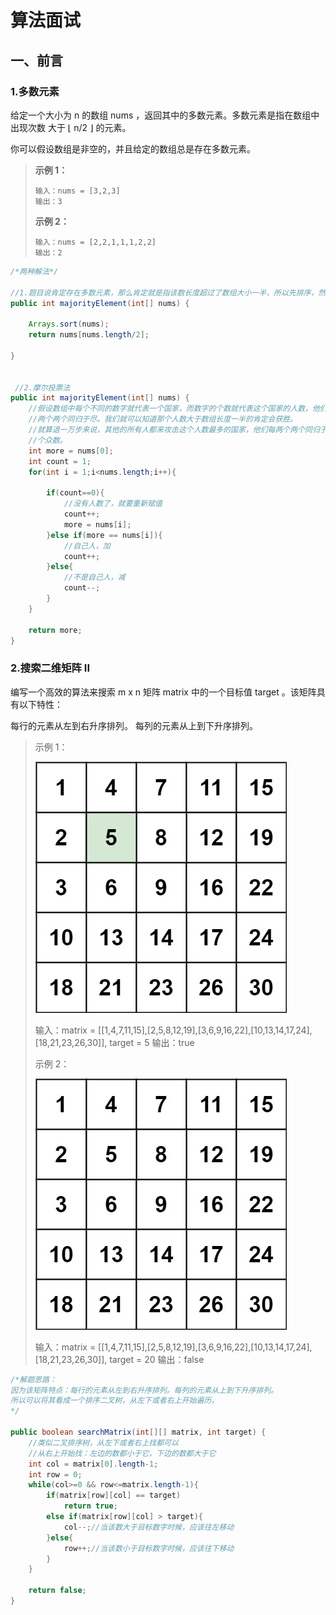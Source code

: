 # 算法面试

## 一、前言

### 1.多数元素

给定一个大小为 n 的数组 nums ，返回其中的多数元素。多数元素是指在数组中出现次数 大于 ⌊ n/2 ⌋ 的元素。

你可以假设数组是非空的，并且给定的数组总是存在多数元素。	

> **示例 1：**
>
> ```
> 输入：nums = [3,2,3]
> 输出：3
> ```
>
> **示例 2：**
>
> ```
> 输入：nums = [2,2,1,1,1,2,2]
> 输出：2
> ```

```java
/*两种解法*/

//1.题目说肯定存在多数元素，那么肯定就是指该数长度超过了数组大小一半，所以先排序，然后取中间的数字
public int majorityElement(int[] nums) {
    
    Arrays.sort(nums);
    return nums[nums.length/2];

}
    

 //2.摩尔投票法
public int majorityElement(int[] nums) {
    //假设数组中每个不同的数字就代表一个国家，而数字的个数就代表这个国家的人数，他们在一起混战，就是每
    //两个两个同归于尽。我们就可以知道那个人数大于数组长度一半的肯定会获胜。
    //就算退一万步来说，其他的所有人都来攻击这个人数最多的国家，他们每两个两个同归于尽，最终剩下的也是那
    //个众数。
    int more = nums[0];
    int count = 1;
    for(int i = 1;i<nums.length;i++){

        if(count==0){
            //没有人数了，就要重新赋值
            count++;
            more = nums[i];
        }else if(more == nums[i]){
            //自己人，加
            count++;
        }else{
            //不是自己人，减
            count--;
        }
    }

    return more;
}
```



### 2.搜索二维矩阵 II

编写一个高效的算法来搜索 m x n 矩阵 matrix 中的一个目标值 target 。该矩阵具有以下特性：

每行的元素从左到右升序排列。
每列的元素从上到下升序排列。

> 示例 1：
>
> ![img](%E7%AE%97%E6%B3%95%E9%9D%A2%E8%AF%95.assets/searchgrid2.jpg)
>
> 输入：matrix = [[1,4,7,11,15],[2,5,8,12,19],[3,6,9,16,22],[10,13,14,17,24],[18,21,23,26,30]], target = 5
> 输出：true
>
> 
>
> 示例 2：
>
> ![img](%E7%AE%97%E6%B3%95%E9%9D%A2%E8%AF%95.assets/searchgrid.jpg)
>
> 输入：matrix = [[1,4,7,11,15],[2,5,8,12,19],[3,6,9,16,22],[10,13,14,17,24],[18,21,23,26,30]], target = 20
> 输出：false



```java
/*解题思路：
因为该矩阵特点：每行的元素从左到右升序排列。每列的元素从上到下升序排列。
所以可以将其看成一个排序二叉树，从左下或者右上开始遍历，
*/

public boolean searchMatrix(int[][] matrix, int target) {
    //类似二叉排序树，从左下或者右上找都可以
    //从右上开始找：左边的数都小于它，下边的数都大于它
    int col = matrix[0].length-1;
    int row = 0;
    while(col>=0 && row<=matrix.length-1){
        if(matrix[row][col] == target)
            return true;
        else if(matrix[row][col] > target){
            col--;//当该数大于目标数字时候，应该往左移动
        }else{
            row++;//当该数小于目标数字时候，应该往下移动
        }
    }

    return false;
}
```



